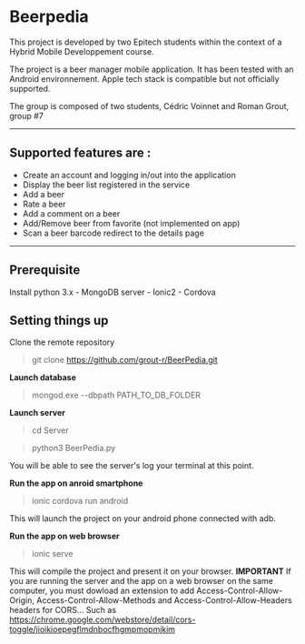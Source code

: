 **Beerpedia**
================


This project is developed by two Epitech students within the context of a Hybrid Mobile Developpement course.

The project is a beer manager mobile application. It has been tested with an Android environnement. Apple tech stack is compatible but not officially supported.

The group is composed of two students, Cédric Voinnet and Roman Grout, group #7

----------

Supported features are :
---------------------------------
* Create an account and logging in/out into the application
* Display the beer list registered in the service
* Add a beer
* Rate a beer
* Add a comment on a beer
* Add/Remove beer from favorite (not implemented on app)
* Scan a beer barcode redirect to the details page
 

----------

Prerequisite
------------------

Install python 3.x - MongoDB server - Ionic2 - Cordova

Setting things up
-------------

Clone the remote repository
> git clone https://github.com/grout-r/BeerPedia.git

**Launch database**

> mongod.exe --dbpath PATH_TO_DB_FOLDER

**Launch server**

> cd Server

> python3 BeerPedia.py

You will be able to see the server's log your terminal at this point.

**Run the app on anroid smartphone**

> ionic cordova run android

This will launch the project on your android phone connected with adb.

**Run the app on web browser**

> ionic serve

This will compile the project and present it on your browser.
**IMPORTANT** If you are running the server and the app on a web browser on the same computer, you must dowload an extension to add Access-Control-Allow-Origin, Access-Control-Allow-Methods and Access-Control-Allow-Headers headers for CORS... Such as https://chrome.google.com/webstore/detail/cors-toggle/jioikioepegflmdnbocfhgmpmopmjkim
